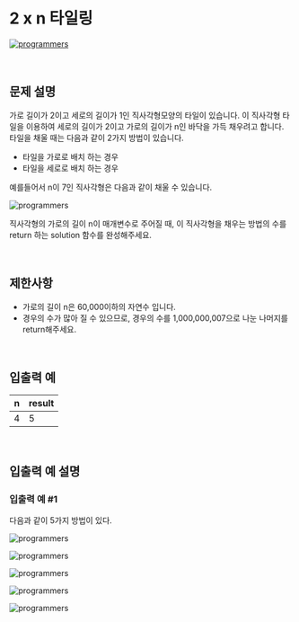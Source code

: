 # 2 x n 타일링

[![programmers](https://user-images.githubusercontent.com/69426184/209522553-bab40080-50ba-4743-86a3-f6198bff3974.png)](https://school.programmers.co.kr/learn/courses/30/lessons/12900)

<br/>

## 문제 설명

가로 길이가 2이고 세로의 길이가 1인 직사각형모양의 타일이 있습니다. 이 직사각형 타일을 이용하여 세로의 길이가 2이고 가로의 길이가 n인 바닥을 가득 채우려고 합니다. 타일을 채울 때는 다음과 같이 2가지 방법이 있습니다.

-   타일을 가로로 배치 하는 경우
-   타일을 세로로 배치 하는 경우

예를들어서 n이 7인 직사각형은 다음과 같이 채울 수 있습니다.

![programmers](https://i.imgur.com/29ANX0f.png)

직사각형의 가로의 길이 n이 매개변수로 주어질 때, 이 직사각형을 채우는 방법의 수를 return 하는 solution 함수를 완성해주세요.

<br/>

## 제한사항

-   가로의 길이 n은 60,000이하의 자연수 입니다.
-   경우의 수가 많아 질 수 있으므로, 경우의 수를 1,000,000,007으로 나눈 나머지를 return해주세요.

<br/>

## 입출력 예

| n   | result |
| --- | ------ |
| 4   | 5      |

<br/>

## 입출력 예 설명

### 입출력 예 #1

다음과 같이 5가지 방법이 있다.

![programmers](https://i.imgur.com/keiKrD3.png)

![programmers](https://i.imgur.com/O9GdTE0.png)

![programmers](https://i.imgur.com/IZBmc6M.png)

![programmers](https://i.imgur.com/29LWVzK.png)

![programmers](https://i.imgur.com/z64JbNf.png)
